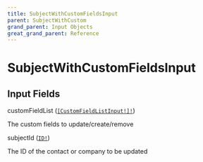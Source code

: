 ```yaml
---
title: SubjectWithCustomFieldsInput
parent: SubjectWithCustom
grand_parent: Input Objects
great_grand_parent: Reference
---
```


<h1>SubjectWithCustomFieldsInput</h1>

<h2>Input Fields</h2>

<div class="field-entry ">
  <span id="custom_field_list" class="field-name anchored">customFieldList (<code><a href="/docs/reference/input_object/custom_field/custom_field_list_input">[CustomFieldListInput!]!</a></code>)</span>

  <div class="description-wrapper">
   <p>The custom fields to update/create/remove</p>

  </div>
</div>

<div class="field-entry ">
  <span id="subject_id" class="field-name anchored">subjectId (<code><a href="/docs/reference/scalar/id">ID!</a></code>)</span>

  <div class="description-wrapper">
   <p>The ID of the contact or company to be updated</p>

  </div>
</div>

